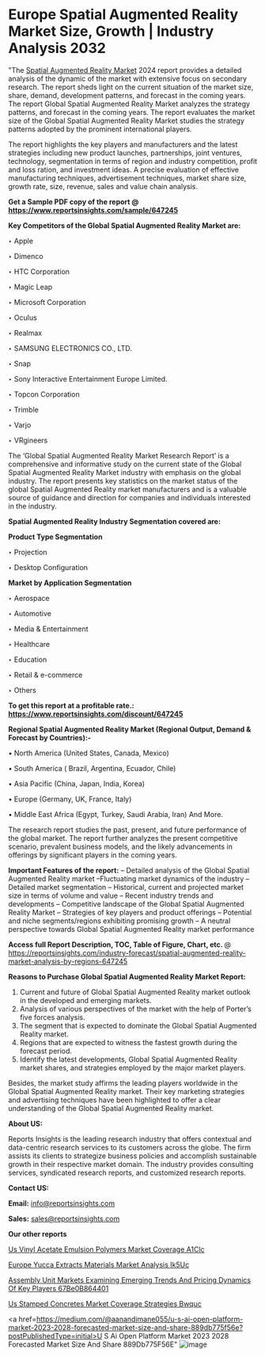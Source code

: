 # Europe Spatial Augmented Reality Market Size, Growth | Industry Analysis 2032

"The <a href=https://www.reportsinsights.com/sample/647245>Spatial Augmented Reality Market</a> 2024 report provides a detailed analysis of the dynamic of the market with extensive focus on secondary research. The report sheds light on the current situation of the market size, share, demand, development patterns, and forecast in the coming years. The report Global Spatial Augmented Reality Market analyzes the strategy patterns, and forecast in the coming years. The report evaluates the market size of the Global Spatial Augmented Reality Market studies the strategy patterns adopted by the prominent international players.

The report highlights the key players and manufacturers and the latest strategies including new product launches, partnerships, joint ventures, technology, segmentation in terms of region and industry competition, profit and loss ration, and investment ideas. A precise evaluation of effective manufacturing techniques, advertisement techniques, market share size, growth rate, size, revenue, sales and value chain analysis.

<strong>Get a Sample PDF copy of the report @ <a href=https://www.reportsinsights.com/sample/647245 style=color:#0000ff;>https://www.reportsinsights.com/sample/647245</a></strong>

<strong>Key Competitors of the Global Spatial Augmented Reality Market are:</strong>

‣ Apple

‣ Dimenco

‣ HTC Corporation

‣ Magic Leap

‣ Microsoft Corporation

‣ Oculus

‣ Realmax

‣ SAMSUNG ELECTRONICS CO., LTD.

‣ Snap

‣ Sony Interactive Entertainment Europe Limited.

‣ Topcon Corporation

‣ Trimble

‣ Varjo

‣ VRgineers

The ‘Global Spatial Augmented Reality Market Research Report’ is a comprehensive and informative study on the current state of the Global Spatial Augmented Reality Market industry with emphasis on the global industry. The report presents key statistics on the market status of the global Spatial Augmented Reality market manufacturers and is a valuable source of guidance and direction for companies and individuals interested in the industry.

<strong>Spatial Augmented Reality Industry Segmentation covered are:</strong>

<strong>Product Type Segmentation</strong>

‣ Projection

‣ Desktop Configuration

<strong>Market by Application Segmentation</strong>

‣ Aerospace

‣ Automotive

‣ Media & Entertainment

‣ Healthcare

‣ Education

‣ Retail & e-commerce

‣ Others

<strong>To get this report at a profitable rate.: <a href=https://www.reportsinsights.com/discount/647245 style=color:#0000ff;>https://www.reportsinsights.com/discount/647245</a></strong>

<strong>Regional Spatial Augmented Reality Market (Regional Output, Demand &amp; Forecast by Countries):-</strong>

• North America (United States, Canada, Mexico)

• South America ( Brazil, Argentina, Ecuador, Chile)

• Asia Pacific (China, Japan, India, Korea)

• Europe (Germany, UK, France, Italy)

• Middle East Africa (Egypt, Turkey, Saudi Arabia, Iran) And More.

The research report studies the past, present, and future performance of the global market. The report further analyzes the present competitive scenario, prevalent business models, and the likely advancements in offerings by significant players in the coming years.

<strong>Important Features of the report:</strong>
– Detailed analysis of the Global Spatial Augmented Reality market
–Fluctuating market dynamics of the industry
–Detailed market segmentation
– Historical, current and projected market size in terms of volume and value
– Recent industry trends and developments
– Competitive landscape of the Global Spatial Augmented Reality Market
– Strategies of key players and product offerings
– Potential and niche segments/regions exhibiting promising growth
– A neutral perspective towards Global Spatial Augmented Reality market performance

<strong>Access full Report Description, TOC, Table of Figure, Chart, etc. </strong>@   <a href=https://reportsinsights.com/industry-forecast/spatial-augmented-reality-market-analysis-by-regions-647245 style=color:#0000ff;>https://reportsinsights.com/industry-forecast/spatial-augmented-reality-market-analysis-by-regions-647245</a>

<strong>Reasons to Purchase Global Spatial Augmented Reality Market Report:</strong>
1. Current and future of Global Spatial Augmented Reality market outlook in the developed and emerging markets.
2. Analysis of various perspectives of the market with the help of Porter’s five forces analysis.
3. The segment that is expected to dominate the Global Spatial Augmented Reality market.
4. Regions that are expected to witness the fastest growth during the forecast period.
5. Identify the latest developments, Global Spatial Augmented Reality market shares, and strategies employed by the major market players.

Besides, the market study affirms the leading players worldwide in the Global Spatial Augmented Reality market. Their key marketing strategies and advertising techniques have been highlighted to offer a clear understanding of the Global Spatial Augmented Reality market.

<strong><strong>About US</strong>:</strong>

Reports Insights is the leading research industry that offers contextual and data-centric research services to its customers across the globe. The firm assists its clients to strategize business policies and accomplish sustainable growth in their respective market domain. The industry provides consulting services, syndicated research reports, and customized research reports.

<strong>Contact US:</strong>

<p class=><b>Email:</b> <a href=mailto:info@reportsinsights.com>info@reportsinsights.com</a></p>
<p class=><b>Sales:</b> <a href=mailto:sales@reportsinsights.com>sales@reportsinsights.com</a></p>

<strong>Our other reports</strong>

<a href=https://www.linkedin.com/pulse/us-vinyl-acetate-emulsion-polymers-market-coverage-a1clc/>Us Vinyl Acetate Emulsion Polymers Market Coverage A1Clc</a>

<a href=https://www.linkedin.com/pulse/europe-yucca-extracts-materials-market-analysis-ik5uc/>Europe Yucca Extracts Materials Market Analysis Ik5Uc</a>

<a href=https://medium.com/@ruchikakadam73/assembly-unit-markets-examining-emerging-trends-and-pricing-dynamics-of-key-players-67be0b864401>Assembly Unit Markets Examining Emerging Trends And Pricing Dynamics Of Key Players 67Be0B864401</a>

<a href=https://www.linkedin.com/pulse/us-stamped-concretes-market-coverage-strategies-bwquc/>Us Stamped Concretes Market Coverage Strategies Bwquc</a>

<a href=https://medium.com/@aanandimane055/u-s-ai-open-platform-market-2023-2028-forecasted-market-size-and-share-889db775f56e?postPublishedType=initial>U S Ai Open Platform Market 2023 2028 Forecasted Market Size And Share 889Db775F56E</a>"
![image](https://github.com/aanak123/RIMarketer1/assets/158471119/35553b95-2ff3-49ad-9fc6-52aff62467e2)

